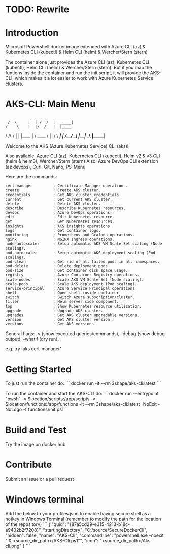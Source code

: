 # TODO: Rewrite

# Introduction 
Microsoft Powershell docker image extended with Azure CLI (az) &amp; Kubernetes CLI (kubectl) &amp; Helm CLI (helm) &amp; Wercher/Stern (stern)

The container alone just provides the Azure CLI (az), Kubernetes CLI (kubectl), Helm CLI (helm) & Wercher/Stern (stern).
But if you map the funtions inside the container and run the init script, it will provide the AKS-CLI, which makes it a lot easier to work with Azure Kubernetes Service clusters.

# AKS-CLI: Main Menu

      __       __   ___   _______
     /  \     |  | /  /  |  _____|
    /    \    |  |/  /   |  |____
   /  /\  \   |     |    |____   |
  /  ____  \  |  |\  \    ____|  |
 /__/    \__\ |__| \__\  |_______|

Welcome to the AKS (Azure Kubernetes Service) CLI (aks)!

Also available: Azure CLI (az), Kubernetes CLI (kubectl), Helm v2 & v3 CLI (helm & helm3), Wercher/Stern (stern)
Also: Azure DevOps CLI extension (az devops), Curl, Git, Nano, PS-Menu

Here are the commands:

    cert-manager         : Certificate Manager operations.
    create               : Create AKS cluster.
    credentials          : Get AKS cluster credentials.
    current              : Get current AKS cluster.
    delete               : Delete AKS cluster.
    describe             : Describe Kubernetes resources.
    devops               : Azure DevOps operations.
    edit                 : Edit Kubernetes resource.
    get                  : Get Kubernetes resources.
    insights             : AKS insights operations.
    logs                 : Get container logs.
    monitoring           : Prometheus and Grafana operations.
    nginx                : NGINX Ingress operations.
    node-autoscaler      : Setup automatic AKS VM Scale Set scaling (Node scaling).
    pod-autoscaler       : Setup automatic AKS deployment scaling (Pod scaling).
    pod-clean            : Get rid of all failed pods in all namespaces.
    pod-delete           : Delete deployment pods
    pod-size             : Get container disk space usage.
    registry             : Azure Container Registry operations.
    scale-nodes          : Scale AKS VM Scale Set (Node scaling).
    scale-pods           : Scale AKS deployment (Pod scaling).
    service-principal    : Azure Service Principal operations
    shell                : Open shell inside container.
    switch               : Switch Azure subscription/cluster.
    tiller               : Helm server side component.
    top                  : Show Kubernetes resource utilization.
    upgrade              : Upgrade AKS cluster.
    upgrades             : Get AKS cluster upgradable versions.
    version              : Get AKS cluster version.
    versions             : Get AKS versions.

General flags: -v (show executed queries/commands), -debug (show debug output), -whatif (dry run).

e.g. try 'aks cert-manager'

# Getting Started
To just run the container do:
´´´
docker run -it --rm 3shape/aks-cli:latest
´´´

To run the container and start the AKS-CLI do:
´´´
docker run --entrypoint "pwsh" -v $location/scripts:/app/scripts -v $location/functions:/app/functions -it --rm 3shape/aks-cli:latest -NoExit -NoLogo -f functions/init.ps1
´´´

# Build and Test
Try the image on docker hub

# Contribute
Submit an issue or a pull request

<!-- If you want to learn more about creating good readme files then refer the following [guidelines](https://docs.microsoft.com/en-us/azure/devops/repos/git/create-a-readme?view=azure-devops). You can also seek inspiration from the below readme files:
- [ASP.NET Core](https://github.com/aspnet/Home)
- [Visual Studio Code](https://github.com/Microsoft/vscode)
- [Chakra Core](https://github.com/Microsoft/ChakraCore) -->

# Windows terminal
Add the below to your profiles.json to enable having secure shell as a hotkey in Windows Terminal (remember to modify the path for the location of the repository)
´´´
{
    "guid": "{87a5cd29-e315-4213-b18c-a9402b2f7208}",
    "startingDirectory": "C:/source/SecureDockerCli",
    "hidden": false,
    "name": "AKS-Cli",
    "commandline": "powershell.exe -noexit  \" & <source_dir_path>/AKS-Cli.ps1\"",
    "icon": "<source_dir_path>/Aks-cli.png"
}
´´´